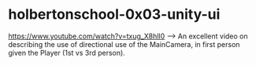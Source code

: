 # holbertonschool-0x03-unity-ui

https://www.youtube.com/watch?v=txug_X8hlI0 --> An excellent video on describing the use of directional use of the MainCamera, in first person given the Player (1st vs 3rd person).
